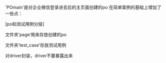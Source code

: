 
'POmain'是对企业微信登录进去后的主页面创建的po
在简单案例的基础上增加了一些点：

[po和测试用例分层]

文件夹’page‘用来存放创建的po

文件夹‘test_case’存放测试用例

对driver封装，driver不要暴露出来

